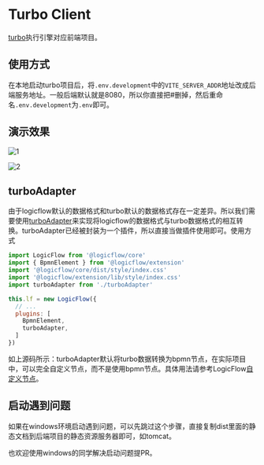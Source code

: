 # Turbo Client

[turbo](https://github.com/didi/turbo)执行引擎对应前端项目。

 ## 使用方式

 在本地启动turbo项目后，将`.env.development`中的`VITE_SERVER_ADDR`地址改成后端服务地址。一般后端默认就是8080，所以你直接把#删掉，然后重命名`.env.development`为`.env`即可。

 ## 演示效果

![1](https://cdn.jsdelivr.net/gh/Logic-Flow/static@latest/turbo/1.png)

![2](https://cdn.jsdelivr.net/gh/Logic-Flow/static@latest/turbo/2.png)

## turboAdapter

由于logicflow默认的数据格式和turbo默认的数据格式存在一定差异。所以我们需要使用[turboAdapter](https://github.com/Logic-Flow/turbo-client/blob/master/src/components/turboAdapter.js)来实现将logicflow的数据格式与turbo数据格式的相互转换。turboAdapter已经被封装为一个插件，所以直接当做插件使用即可。使用方式

```js
import LogicFlow from '@logicflow/core'
import { BpmnElement } from '@logicflow/extension'
import '@logicflow/core/dist/style/index.css'
import '@logicflow/extension/lib/style/index.css'
import turboAdapter from './turboAdapter'

this.lf = new LogicFlow({
  // ...
  plugins: [
    BpmnElement,
    turboAdapter,
  ]
})


```

如上源码所示：turboAdapter默认将turbo数据转换为bpmn节点，在实际项目中，可以完全自定义节点，而不是使用bpmn节点。具体用法请参考LogicFlow[自定义节点](http://logic-flow.org/guide/basic/node.html)。

## 启动遇到问题

如果在windows环境启动遇到问题，可以先跳过这个步骤，直接复制dist里面的静态文档到后端项目的静态资源服务器即可，如tomcat。

也欢迎使用windows的同学解决启动问题提PR。

